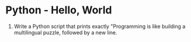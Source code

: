 # Python - Hello, World

1. Write a Python script that prints exactly "Programming is like building a multilingual puzzle, followed by a new line.